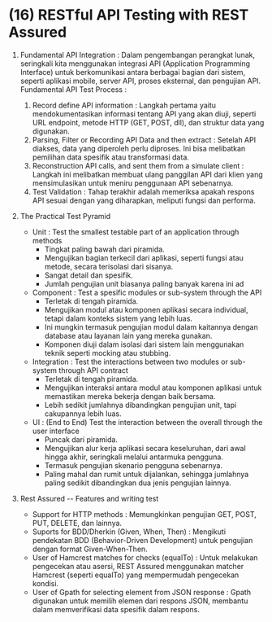 # (16) RESTful API Testing with REST Assured

1. Fundamental API Integration : Dalam pengembangan perangkat lunak, seringkali kita menggunakan integrasi API (Application Programming Interface) untuk berkomunikasi antara berbagai bagian dari sistem, seperti aplikasi mobile, server API, proses eksternal, dan pengujian API.\
Fundamental API Test Process :
   1. Record define API information : Langkah pertama yaitu mendokumentasikan informasi tentang API yang akan diuji, seperti URL endpoint, metode HTTP (GET, POST, dll), dan struktur data yang digunakan.
   2. Parsing, Filter or Recording API Data and then extract : Setelah API diakses, data yang diperoleh perlu diproses. Ini bisa melibatkan pemilihan data spesifik atau transformasi data.
   3. Reconstruction API calls, and sent them from a simulate client : Langkah ini melibatkan membuat ulang panggilan API dari klien yang mensimulasikan untuk meniru penggunaan API sebenarnya.
   4. Test Validation : Tahap terakhir adalah memeriksa apakah respons API sesuai dengan yang diharapkan, meliputi fungsi dan performa.

2. The Practical Test Pyramid
   - Unit : Test the smallest testable part of an application through methods
     - Tingkat paling bawah dari piramida.
     - Mengujikan bagian terkecil dari aplikasi, seperti fungsi atau metode, secara terisolasi dari sisanya.
     - Sangat detail dan spesifik.
     - Jumlah pengujian unit biasanya paling banyak karena ini ad
   - Component : Test a spesific modules or sub-system through the API
     - Terletak di tengah piramida.
     - Mengujikan modul atau komponen aplikasi secara individual, tetapi dalam konteks sistem yang lebih luas.
     - Ini mungkin termasuk pengujian modul dalam kaitannya dengan database atau layanan lain yang mereka gunakan.
     - Komponen diuji dalam isolasi dari sistem lain menggunakan teknik seperti mocking atau stubbing.
   - Integration : Test the interactions between two modules or sub-system through API contract
     - Terletak di tengah piramida.
     - Mengujikan interaksi antara modul atau komponen aplikasi untuk memastikan mereka bekerja dengan baik bersama.
     - Lebih sedikit jumlahnya dibandingkan pengujian unit, tapi cakupannya lebih luas.
   - UI : (End to End) Test the interaction between the overall through the user interface
     - Puncak dari piramida.
     - Mengujikan alur kerja aplikasi secara keseluruhan, dari awal hingga akhir, seringkali melalui antarmuka pengguna.
     - Termasuk pengujian skenario pengguna sebenarnya.
     - Paling mahal dan rumit untuk dijalankan, sehingga jumlahnya paling sedikit dibandingkan dua jenis pengujian lainnya.

3. Rest Assured -- Features and writing test
    - Support for HTTP methods : Memungkinkan pengujian GET, POST, PUT, DELETE, dan lainnya.
    - Suports for BDD/Dherkin (Given, When, Then) : Mengikuti pendekatan BDD (Behavior-Driven Development) untuk pengujian dengan format Given-When-Then.
    - User of Hamcrest matches for checks (equalTo) : Untuk melakukan pengecekan atau asersi, REST Assured menggunakan matcher Hamcrest (seperti equalTo) yang mempermudah pengecekan kondisi.
    - User of Gpath for selecting element from JSON response : Gpath digunakan untuk memilih elemen dari respons JSON, membantu dalam memverifikasi data spesifik dalam respons.
